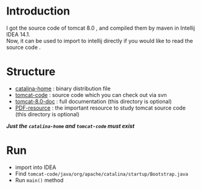 
# Introduction

I got the source code of tomcat 8.0 , and compiled them by maven in Intellij IDEA 14.1.  
Now, it can be used to import to intellij directly if you would like to read the source code .

# Structure

* [catalina-home](https://github.com/FrankBian/tomcat8.0-source-research/tree/master/catalina-home) : binary distribution file
* [tomcat-code](https://github.com/FrankBian/tomcat8.0-source-research/tree/master/tomcat-code) : source code which you can check out via svn
* [tomcat-8.0-doc](https://github.com/FrankBian/tomcat8.0-source-research/tree/master/tomcat-8.0-doc) : full documentation (this directory is optional)
* [PDF-resource](https://github.com/FrankBian/tomcat8.0-source-research/tree/master/PDF-resource) : the important resource to study tomcat source code (this directory is optional)  

___Just the `catalina-home` and `tomcat-code` must exist___

# Run

+ import into IDEA
+ Find ```tomcat-code/java/org/apache/catalina/startup/Bootstrap.java```
+ Run ```main()``` method

